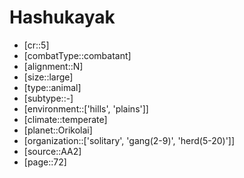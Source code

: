 
# Hashukayak

- [cr::5]
- [combatType::combatant]
- [alignment::N]
- [size::large]
- [type::animal]
- [subtype::-]
- [environment::['hills', 'plains']]
- [climate::temperate]
- [planet::Orikolai]
- [organization::['solitary', 'gang(2-9)', 'herd(5-20)']]
- [source::AA2]
- [page::72]
